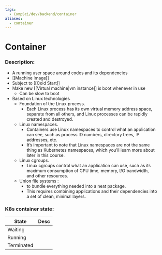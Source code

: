 ```yaml
---
tags:
  - CompSci/dev/backend/container
aliases:
  - container
---
```

# Container
### Description:
- A running user space around codes and its dependencies
- [[Machine Image]]
- Subject to [[Cold Start]]
- Make new [[Virtual machine|vm instance]] is boot whenever in use
	- Can be slow to boot
- Based on Linux technologies
	- Foundation of the Linux process.
		- Each Linux process has its own virtual memory address space, separate from all others, and Linux processes can be rapidly created and destroyed.
	- Linux namespaces.
		- Containers use Linux namespaces to control what an application can see, such as process ID numbers, directory trees, IP addresses, etc.
		- It’s important to note that Linux namespaces are not the same thing as Kubernetes namespaces, which you'll learn more about later in this course.
	- Linux cgroups.
		- Linux cgroups control what an application can use, such as its maximum consumption of CPU time, memory, I/O bandwidth, and other resources.
	- Union file systems :
		- to bundle everything needed into a neat package.
		- This requires combining applications and their dependencies into a set of clean, minimal layers.
### K8s container state:

| State      | Desc |
| ---------- | ---- |
| Waiting    |      |
| Running    |      |
| Terminated |      |
